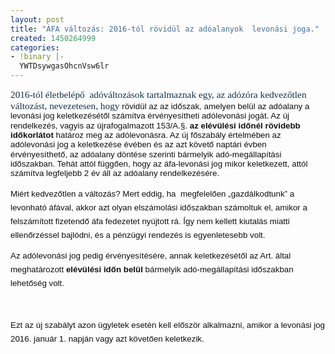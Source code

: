 ```yaml
---
layout: post
title: "ÁFA változás: 2016-tól rövidül az adóalanyok  levonási joga."
created: 1450264999
categories:
- !binary |-
  YWTDsywgasOhcnVsw6lr
---
```

<p class="MsoNormal"><span style="font-size: 11.5pt; line-height: 115%; font-family: Georgia, serif; color: #133349; background-image: initial; background-attachment: initial; background-size: initial; background-origin: initial; background-clip: initial; background-position: initial; background-repeat: initial;">2016-tól életbelépő&nbsp; adóváltozások tartalmaznak egy, az adózóra kedvezőtlen változást, nevezetesen, hogy </span><span style="font-size: 10.0pt; line-height: 115%; font-family: 'Arial','sans-serif'; color: #111111;">rövidül az az időszak, amelyen belül az adóalany a levonási jog keletkezésétől számítva érvényesítheti adólevonási jogát. Az új rendelkezés, vagyis az újrafogalmazott 153/A.§.<span class="apple-converted-space">&nbsp;</span><strong>az elévülési időnél</strong><span class="apple-converted-space">&nbsp;</span><strong>rövidebb időkorlátot</strong><span class="apple-converted-space">&nbsp;</span>határoz meg az adólevonásra. Az új főszabály értelmében az adólevonási jog a keletkezése évében és az azt követő naptári évben érvényesíthető, az adóalany döntése szerinti bármelyik adó-megállapítási időszakban. Tehát attól függően, hogy az áfa-levonási jog mikor keletkezett, attól számítva legfeljebb 2 év áll az adóalany rendelkezésére. </span></p><p style="margin: 8.4pt 0cm; line-height: 16.5pt; vertical-align: baseline; background-image: initial; background-attachment: initial; background-size: initial; background-origin: initial; background-clip: initial; background-position: initial; background-repeat: initial;"><span style="font-size: 10.0pt; font-family: 'Arial','sans-serif'; color: #111111;">Miért kedvezőtlen a változás? Mert eddig, ha&nbsp; megfelelően „gazdálkodtunk” a levonható áfával, akkor azt olyan elszámolási időszakban számoltuk el, amikor a felszámított fizetendő áfa fedezetet nyújtott rá. Így nem kellett kiutalás miatti ellenőrzéssel bajlódni, és a pénzügyi rendezés is egyenletesebb volt.</span></p><p style="margin: 8.4pt 0cm; line-height: 16.5pt; vertical-align: baseline; background-image: initial; background-attachment: initial; background-size: initial; background-origin: initial; background-clip: initial; background-position: initial; background-repeat: initial;"><span style="font-size: 10.0pt; font-family: 'Arial','sans-serif'; color: #111111;">Az adólevonási jog pedig érvényesítésére, annak keletkezésétől az Art. által meghatározott<span class="apple-converted-space">&nbsp;</span><strong>elévülési időn belül </strong>bármelyik adó-megállapítási időszakban lehetőség volt. </span></p><p>&nbsp;</p><p style="margin: 8.4pt 0cm; line-height: 16.5pt; vertical-align: baseline; background-image: initial; background-attachment: initial; background-size: initial; background-origin: initial; background-clip: initial; background-position: initial; background-repeat: initial;"><span style="font-size: 10.0pt; font-family: 'Arial','sans-serif'; color: #111111;">Ezt az új szabályt azon ügyletek esetén kell először alkalmazni, amikor a levonási jog 2016. január 1. napján vagy azt követően keletkezik.</span></p>
